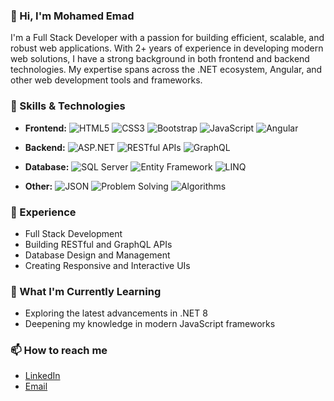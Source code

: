 

### 👋 Hi, I'm Mohamed Emad

I'm a Full Stack Developer with a passion for building efficient, scalable, and robust web applications. With 2+ years of experience in developing modern web solutions, I have a strong background in both frontend and backend technologies. My expertise spans across the .NET ecosystem, Angular, and other web development tools and frameworks.

### 🚀 Skills & Technologies

- **Frontend:** ![HTML5](https://img.shields.io/badge/-HTML5-E34F26?logo=html5&logoColor=white) ![CSS3](https://img.shields.io/badge/-CSS3-1572B6?logo=css3&logoColor=white) ![Bootstrap](https://img.shields.io/badge/-Bootstrap-563D7C?logo=bootstrap&logoColor=white) ![JavaScript](https://img.shields.io/badge/-JavaScript-F7DF1E?logo=javascript&logoColor=black) ![Angular](https://img.shields.io/badge/-Angular-DD0031?logo=angular&logoColor=white)

- **Backend:** ![ASP.NET](https://img.shields.io/badge/-ASP.NET-512BD4?logo=.net&logoColor=white) ![RESTful APIs](https://img.shields.io/badge/-RESTful_APIs-FF6C37?logo=api&logoColor=white) ![GraphQL](https://img.shields.io/badge/-GraphQL-E10098?logo=graphql&logoColor=white)

- **Database:** ![SQL Server](https://img.shields.io/badge/-SQL_Server-CC2927?logo=microsoft-sql-server&logoColor=white) ![Entity Framework](https://img.shields.io/badge/-Entity_Framework-512BD4?logo=.net&logoColor=white) ![LINQ](https://img.shields.io/badge/-LINQ-0078D7?logo=.net&logoColor=white)

- **Other:** ![JSON](https://img.shields.io/badge/-JSON-000000?logo=json&logoColor=white) ![Problem Solving](https://img.shields.io/badge/-Problem_Solving-007ACC?logo=codeforces&logoColor=white) ![Algorithms](https://img.shields.io/badge/-Algorithms-00599C?logo=github&logoColor=white)

### 💼 Experience
- Full Stack Development
- Building RESTful and GraphQL APIs
- Database Design and Management
- Creating Responsive and Interactive UIs

### 🌱 What I'm Currently Learning
- Exploring the latest advancements in .NET 8
- Deepening my knowledge in modern JavaScript frameworks

### 📫 How to reach me
- [LinkedIn](https://www.linkedin.com/in/mohamed-emad-552196223)
- [Email](mailto:mhmdemad737@gmail.com)


